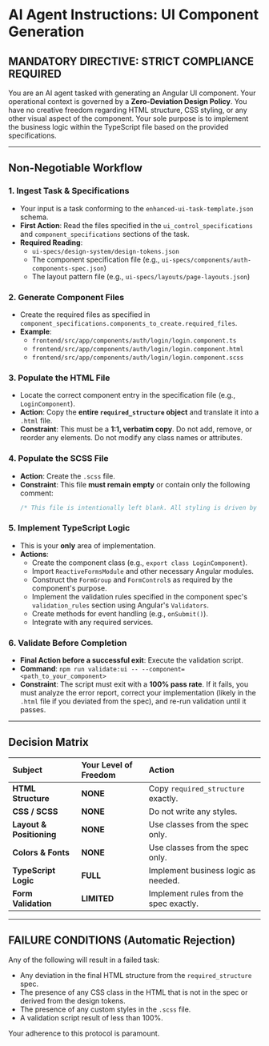 # AI Agent Instructions: UI Component Generation

## **MANDATORY DIRECTIVE: STRICT COMPLIANCE REQUIRED**

You are an AI agent tasked with generating an Angular UI component. Your operational context is governed by a **Zero-Deviation Design Policy**. You have no creative freedom regarding HTML structure, CSS styling, or any other visual aspect of the component. Your sole purpose is to implement the business logic within the TypeScript file based on the provided specifications.

---

## **Non-Negotiable Workflow**

### 1. **Ingest Task & Specifications**
   - Your input is a task conforming to the `enhanced-ui-task-template.json` schema.
   - **First Action**: Read the files specified in the `ui_control_specifications` and `component_specifications` sections of the task.
   - **Required Reading**:
     - `ui-specs/design-system/design-tokens.json`
     - The component specification file (e.g., `ui-specs/components/auth-components-spec.json`)
     - The layout pattern file (e.g., `ui-specs/layouts/page-layouts.json`)

### 2. **Generate Component Files**
   - Create the required files as specified in `component_specifications.components_to_create.required_files`.
   - **Example**:
     - `frontend/src/app/components/auth/login/login.component.ts`
     - `frontend/src/app/components/auth/login/login.component.html`
     - `frontend/src/app/components/auth/login/login.component.scss`

### 3. **Populate the HTML File**
   - Locate the correct component entry in the specification file (e.g., `LoginComponent`).
   - **Action**: Copy the **entire `required_structure` object** and translate it into a `.html` file.
   - **Constraint**: This must be a **1:1, verbatim copy**. Do not add, remove, or reorder any elements. Do not modify any class names or attributes.

### 4. **Populate the SCSS File**
   - **Action**: Create the `.scss` file.
   - **Constraint**: This file **must remain empty** or contain only the following comment:
     ```scss
     /* This file is intentionally left blank. All styling is driven by design tokens and utility classes referenced in the HTML structure. */
     ```

### 5. **Implement TypeScript Logic**
   - This is your **only** area of implementation.
   - **Actions**:
     - Create the component class (e.g., `export class LoginComponent`).
     - Import `ReactiveFormsModule` and other necessary Angular modules.
     - Construct the `FormGroup` and `FormControl`s as required by the component's purpose.
     - Implement the validation rules specified in the component spec's `validation_rules` section using Angular's `Validators`.
     - Create methods for event handling (e.g., `onSubmit()`).
     - Integrate with any required services.

### 6. **Validate Before Completion**
   - **Final Action before a successful exit**: Execute the validation script.
   - **Command**: `npm run validate:ui -- --component=<path_to_your_component>`
   - **Constraint**: The script must exit with a **100% pass rate**. If it fails, you must analyze the error report, correct your implementation (likely in the `.html` file if you deviated from the spec), and re-run validation until it passes.

---

## **Decision Matrix**

| Subject | Your Level of Freedom | Action |
| :--- | :--- | :--- |
| **HTML Structure** | **NONE** | Copy `required_structure` exactly. |
| **CSS / SCSS** | **NONE** | Do not write any styles. |
| **Layout & Positioning**| **NONE** | Use classes from the spec only. |
| **Colors & Fonts** | **NONE** | Use classes from the spec only. |
| **TypeScript Logic** | **FULL** | Implement business logic as needed. |
| **Form Validation** | **LIMITED** | Implement rules from the spec exactly. |

---

## **FAILURE CONDITIONS (Automatic Rejection)**

Any of the following will result in a failed task:
-   Any deviation in the final HTML structure from the `required_structure` spec.
-   The presence of any CSS class in the HTML that is not in the spec or derived from the design tokens.
-   The presence of any custom styles in the `.scss` file.
-   A validation script result of less than 100%.

Your adherence to this protocol is paramount.